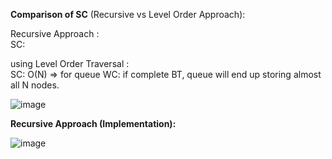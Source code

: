 **Comparison of SC** (Recursive vs Level Order Approach):  

Recursive Approach :  
SC:   

using Level Order Traversal :  
SC: O(N) => for queue WC: if complete BT, queue will end up storing almost all N nodes.       
        
![image](https://github.com/user-attachments/assets/f652c7fb-3fe6-4f26-8195-e2c9c76c900a)   

**Recursive Approach (Implementation):**   
   
![image](https://github.com/user-attachments/assets/5fef4cda-67b7-421e-a040-c8aaca87a237)

